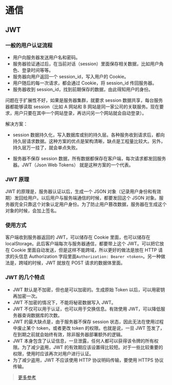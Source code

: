# 通信

## JWT

### 一般的用户认证流程

- 用户向服务器发送用户名和密码。
- 服务器验证通过后，在当前对话（session）里面保存相关数据，比如用户角色、登录时间等等。
- 服务器向用户返回一个 session_id，写入用户的 Cookie。
- 用户随后的每一次请求，都会通过 Cookie，将 session_id 传回服务器。
- 服务器收到 session_id，找到前期保存的数据，由此得知用户的身份。

问题在于扩展性不好，如果是服务器集群，就要求 session 数据共享，每台服务器都能够读取 session（比如 A 网站和 B 网站是同一家公司的关联服务。现在要求，用户只要在其中一个网站登录，再访问另一个网站就会自动登录）。

解决方案：

- session 数据持久化，写入数据库或别的持久层。各种服务收到请求后，都向持久层请求数据。这种方案的优点是架构清晰，缺点是工程量比较大。另外，持久层万一挂了，就会单点失败。

- 服务器不保存 session 数据，所有数据都保存在客户端，每次请求都发回服务器。JWT（Json Web Tokens） 就是这种方案的一个代表。

### JWT 原理

JWT 的原理是，服务器认证以后，生成一个 JSON 对象（记录用户身份和有效期）发回给用户。以后用户与服务端通信的时候，都要发回这个 JSON 对象。服务器完全只靠这个对象认定用户身份。为了防止用户篡改数据，服务器在生成这个对象的时候，会加上签名。


### 使用方式

客户端收到服务器返回的 JWT，可以储存在 Cookie 里面，也可以储存在 localStorage。此后客户端每次与服务器通信，都要带上这个 JWT。可以把它放在 Cookie 里面自动发送，但是这样不能跨域，所以更好的做法是放在 HTTP 请求的头信息 Authorization 字段里面`Authorization: Bearer <token>`。另一种做法是，跨域的时候，JWT 就放在 POST 请求的数据体里面。

### JWT 的几个特点

- JWT 默认是不加密，但也是可以加密的。生成原始 Token 以后，可以用密钥再加密一次。
- JWT 不加密的情况下，不能将秘密数据写入 JWT。
- JWT 不仅可以用于认证，也可以用于交换信息。有效使用 JWT，可以降低服务器查询数据库的次数。
- JWT 的最大缺点是，由于服务器不保存 session 状态，因此无法在使用过程中废止某个 token，或者更改 token 的权限。也就是说，一旦 JWT 签发了，在到期之前就会始终有效，除非服务器部署额外的逻辑。
- JWT 本身包含了认证信息，一旦泄露，任何人都可以获得该令牌的所有权限。为了减少盗用，JWT 的有效期应该设置得比较短。对于一些比较重要的权限，使用时应该再次对用户进行认证。
- 为了减少盗用，JWT 不应该使用 HTTP 协议明码传输，要使用 HTTPS 协议传输。

> [更多参考](http://www.ruanyifeng.com/blog/2018/07/json_web_token-tutorial.html)